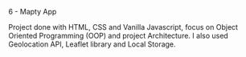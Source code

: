 6 - Mapty App

Project done with HTML, CSS and Vanilla Javascript, focus on Object Oriented Programming (OOP) and project Architecture.
I also used Geolocation API, Leaflet library and Local Storage.